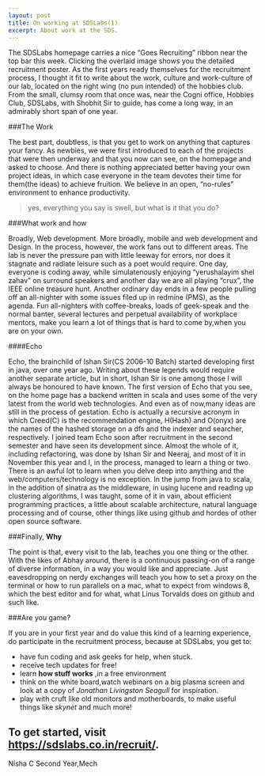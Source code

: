 ```yaml
---
layout: post
title: On working at SDSLabs(1)
excerpt: About work at the SDS.
---
```

The SDSLabs homepage carries a nice  “Goes Recruiting” ribbon near the top bar this week. Clicking the overlaid image shows you the detailed recruitment poster. As the first years ready themselves for the recruitment process, I thought it fit to write about the work, culture and work-culture of our lab, located on the right wing (no pun intended) of the hobbies club.
From the small, clumsy room that once was, near the Cogni office, Hobbies Club, SDSLabs, with Shobhit Sir to guide, has come a long way, in an admirably short span of one year. 

###The Work

The best part, doubtless, is that you get to work on anything that captures your fancy. As newbies, we were first introduced to each of the projects that were then underway and that you now can see, on the homepage and asked to choose. And there is nothing appreciated better having your own project ideas, in which case everyone in the team devotes their time for them(the ideas) to achieve fruition.
We believe in an open, “no-rules” environment to enhance productivity. 

> yes, everything you say is swell, but what is it that you do?

###What work and how

Broadly, Web development. More broadly, mobile and web development and Design. In the process, however, the work fans out to different areas. The lab is never the pressure pan with little leeway for errors, nor does it stagnate and radiate leisure such as a poet would require. One day, everyone is coding away, while simulatenously enjoying “yerushalayim shel zahav” on surround speakers and another day we are all playing “crux”, the IEEE online treasure hunt. Another ordinary day ends in a few people pulling off an all-nighter with some issues filed up in redmine (PMS), as the agenda. Fun all-nighters with coffee-breaks, loads of geek-speak and the normal banter, several lectures and perpetual availability of workplace mentors, make you learn a lot of things that is hard to come by,when you are on your own.

####Echo 

Echo, the brainchild of Ishan Sir(CS 2006-10 Batch) started developing first in java, over one year ago. Writing about these legends would require another separate article, but in short, Ishan Sir is one among those I will always be honoured to have known. The first version of Echo that you see, on the home page has a backend written in scala and uses some of the very latest from the world web technologies. And even as of now,many ideas are still in the process of gestation. 
Echo is actually a recursive acronym in which Creed(C) is the recommendation engine, H(Hash) and O(onyx) are the names of the hashed storage on a dfs and the indexer and searcher, respectively. I joined team Echo soon after recruitment in the second semester and have seen its development since. Almost the whole of it, including refactoring, was done by Ishan Sir and Neeraj, and most of it in November this year and I, in the process, managed to learn a thing or two. There is an awful lot to learn when you delve deep into anything and the web/computers/technology is no exception. In the jump from java to scala, in the addition of sinatra as the middleware, in using lucene and reading up clustering algorithms, I was taught, some of it in vain, about efficient programming practices, a little about scalable architecture, natural language processing and of course, other things like using github and hordes of other open source software. 

###Finally, __Why__

The point is that, every visit to the lab, teaches you one thing or the other. With the likes of Abhay around, there is a continuous passing-on of a range of diverse information, in a way you would like and appreciate. Just eavesdropping on nerdy exchanges will teach you how to set a proxy on the terminal or how to run parallels on a mac, what to expect from windows 8, which the best editor and for what, what Linus Torvalds does on github and such like. 

###Are you game?

If you are in your first year and do value this kind of a learning experience, do participate in the recruitment process, because at SDSLabs, you get to:

* have fun coding and ask geeks for help, when stuck.
* receive tech updates for free!
* learn __how stuff works__ ,in a free environment
* think on the white board,watch webinars on a big plasma screen and look at a copy of _Jonathan Livingston Seagull_ for inspiration.
* play with  cruft like old monitors and motherboards, to make useful things like _skynet_ and much more!

To get started, visit <https://sdslabs.co.in/recruit/>.
---

Nisha C
Second Year,Mech


